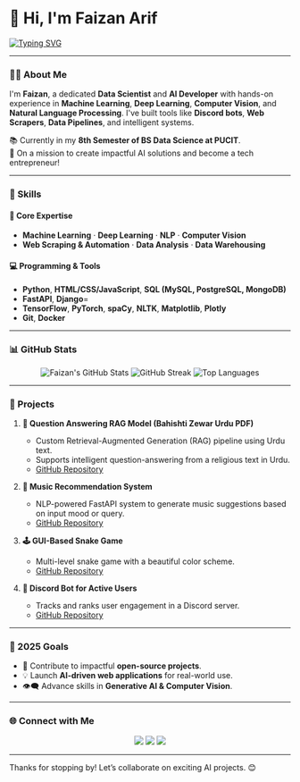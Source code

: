 # 👋 Hi, I'm Faizan Arif

[![Typing SVG](https://readme-typing-svg.herokuapp.com?color=0F9D58&lines=Welcome+to+my+GitHub+Profile!;AI%2C+ML%2C+CV%2C+NLP+Developer;Data+Scientist+%7C+Web+Scraping+Expert;Open+Source+Contributor+%7C+Freelancer)](https://git.io/typing-svg)

---

### 👨‍💻 About Me
I'm **Faizan**, a dedicated **Data Scientist** and **AI Developer** with hands-on experience in **Machine Learning**, **Deep Learning**, **Computer Vision**, and **Natural Language Processing**. I've built tools like **Discord bots**, **Web Scrapers**, **Data Pipelines**, and intelligent systems.

📚 Currently in my **8th Semester of BS Data Science at PUCIT**.  
🚀 On a mission to create impactful AI solutions and become a tech entrepreneur!

---

### 🧰 Skills

#### 🧠 Core Expertise
- **Machine Learning** · **Deep Learning** · **NLP** · **Computer Vision**
- **Web Scraping & Automation** · **Data Analysis** · **Data Warehousing**

#### 💻 Programming & Tools
- **Python**, **HTML/CSS/JavaScript**, **SQL (MySQL, PostgreSQL, MongoDB)**
- **FastAPI**, **Django**=
- **TensorFlow**, **PyTorch**, **spaCy**, **NLTK**, **Matplotlib**, **Plotly**
- **Git**, **Docker**

---

### 📊 GitHub Stats

<p align="center">
  <img src="https://github-readme-stats.vercel.app/api?username=FaizanArif15&show_icons=true&theme=radical" alt="Faizan's GitHub Stats" />
  <img src="https://github-readme-streak-stats.herokuapp.com?user=FaizanArif15&theme=radical" alt="GitHub Streak" />
  <img src="https://github-readme-stats.vercel.app/api/top-langs/?username=FaizanArif15&layout=compact&theme=radical" alt="Top Languages" />
</p>

---

### 🚀 Projects

1. **🤖 Question Answering RAG Model (Bahishti Zewar Urdu PDF)**
   - Custom Retrieval-Augmented Generation (RAG) pipeline using Urdu text.
   - Supports intelligent question-answering from a religious text in Urdu.
   - [GitHub Repository](https://github.com/FaizanArif15/Bahishti-Zewar-QA-RAG)

2. **🎵 Music Recommendation System**
   - NLP-powered FastAPI system to generate music suggestions based on input mood or query.
   - [GitHub Repository](https://github.com/FaizanArif15/Music-Recomended-System)

3. **🕹️ GUI-Based Snake Game**
   - Multi-level snake game with a beautiful color scheme.
   - [GitHub Repository](https://github.com/FaizanArif15/Snake_Game)

4. **💬 Discord Bot for Active Users**
   - Tracks and ranks user engagement in a Discord server.
   - [GitHub Repository](https://github.com/FaizanArif15/Discord-Bot)

---

### 🎯 2025 Goals
- 🎯 Contribute to impactful **open-source projects**.
- 💡 Launch **AI-driven web applications** for real-world use.
- 👁️‍🗨️ Advance skills in **Generative AI & Computer Vision**.

---

### 🌐 Connect with Me

<p align="center">
  <a href="https://www.linkedin.com/in/faizan-arif-032954251/" target="_blank"><img src="https://img.shields.io/badge/LinkedIn-%230077B5.svg?style=for-the-badge&logo=linkedin&logoColor=white" /></a>
  <a href="mailto:faizanarif1884@gmail.com"><img src="https://img.shields.io/badge/Email-D14836?style=for-the-badge&logo=gmail&logoColor=white" /></a>
  <a href="https://www.kaggle.com/faizanarif15" target="_blank"><img src="https://img.shields.io/badge/Kaggle-20BEFF?style=for-the-badge&logo=kaggle&logoColor=white" /></a>
</p>

---

Thanks for stopping by! Let’s collaborate on exciting AI projects. 😊
